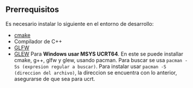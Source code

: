## Prerrequisitos
Es necesario instalar lo siguiente en el entorno de desarrollo:
* [cmake](https://cmake.org/)
* Compilador de C++
* [GLFW](https://www.glfw.org/)
* [GLEW](https://glew.sourceforge.net/)
Para **Windows usar MSYS UCRT64**. En este se puede installar cmake, g++, glfw y glew, usando pacman. Para buscar se usa ``pacman -Ss (expresion regular a buscar)``.
Para instalar usar ``pacman -S (direccion del archivo)``, la direccion se encuentra con lo anterior, asegurarse de que sea para ucrt.
